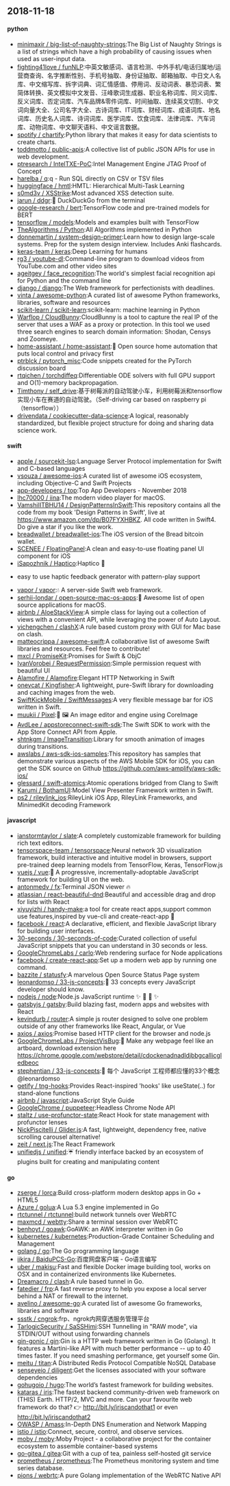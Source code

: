 ## 2018-11-18

#### python
* [minimaxir / big-list-of-naughty-strings](https://github.com/minimaxir/big-list-of-naughty-strings):The Big List of Naughty Strings is a list of strings which have a high probability of causing issues when used as user-input data.
* [fighting41love / funNLP](https://github.com/fighting41love/funNLP):中英文敏感词、语言检测、中外手机/电话归属地/运营商查询、名字推断性别、手机号抽取、身份证抽取、邮箱抽取、中日文人名库、中文缩写库、拆字词典、词汇情感值、停用词、反动词表、暴恐词表、繁简体转换、英文模拟中文发音、汪峰歌词生成器、职业名称词库、同义词库、反义词库、否定词库、汽车品牌&零件词库、时间抽取、连续英文切割、中文词向量大全、公司名字大全、古诗词库、IT词库、财经词库、成语词库、地名词库、历史名人词库、诗词词库、医学词库、饮食词库、法律词库、汽车词库、动物词库、中文聊天语料、中文谣言数据。
* [spotify / chartify](https://github.com/spotify/chartify):Python library that makes it easy for data scientists to create charts.
* [toddmotto / public-apis](https://github.com/toddmotto/public-apis):A collective list of public JSON APIs for use in web development.
* [ptresearch / IntelTXE-PoC](https://github.com/ptresearch/IntelTXE-PoC):Intel Management Engine JTAG Proof of Concept
* [harelba / q](https://github.com/harelba/q):q - Run SQL directly on CSV or TSV files
* [huggingface / hmtl](https://github.com/huggingface/hmtl):HMTL: Hierarchical Multi-Task Learning
* [s0md3v / XSStrike](https://github.com/s0md3v/XSStrike):Most advanced XSS detection suite.
* [jarun / ddgr](https://github.com/jarun/ddgr):🦆
DuckDuckGo from the terminal
* [google-research / bert](https://github.com/google-research/bert):TensorFlow code and pre-trained models for BERT
* [tensorflow / models](https://github.com/tensorflow/models):Models and examples built with TensorFlow
* [TheAlgorithms / Python](https://github.com/TheAlgorithms/Python):All Algorithms implemented in Python
* [donnemartin / system-design-primer](https://github.com/donnemartin/system-design-primer):Learn how to design large-scale systems. Prep for the system design interview. Includes Anki flashcards.
* [keras-team / keras](https://github.com/keras-team/keras):Deep Learning for humans
* [rg3 / youtube-dl](https://github.com/rg3/youtube-dl):Command-line program to download videos from YouTube.com and other video sites
* [ageitgey / face_recognition](https://github.com/ageitgey/face_recognition):The world's simplest facial recognition api for Python and the command line
* [django / django](https://github.com/django/django):The Web framework for perfectionists with deadlines.
* [vinta / awesome-python](https://github.com/vinta/awesome-python):A curated list of awesome Python frameworks, libraries, software and resources
* [scikit-learn / scikit-learn](https://github.com/scikit-learn/scikit-learn):scikit-learn: machine learning in Python
* [Warflop / CloudBunny](https://github.com/Warflop/CloudBunny):CloudBunny is a tool to capture the real IP of the server that uses a WAF as a proxy or protection. In this tool we used three search engines to search domain information: Shodan, Censys and Zoomeye.
* [home-assistant / home-assistant](https://github.com/home-assistant/home-assistant):🏡
Open source home automation that puts local control and privacy first
* [ptrblck / pytorch_misc](https://github.com/ptrblck/pytorch_misc):Code snippets created for the PyTorch discussion board
* [rtqichen / torchdiffeq](https://github.com/rtqichen/torchdiffeq):Differentiable ODE solvers with full GPU support and O(1)-memory backpropagation.
* [Timthony / self_drive](https://github.com/Timthony/self_drive):基于树莓派的自动驾驶小车，利用树莓派和tensorflow实现小车在赛道的自动驾驶。（Self-driving car based on raspberry pi（tensorflow））
* [drivendata / cookiecutter-data-science](https://github.com/drivendata/cookiecutter-data-science):A logical, reasonably standardized, but flexible project structure for doing and sharing data science work.

#### swift
* [apple / sourcekit-lsp](https://github.com/apple/sourcekit-lsp):Language Server Protocol implementation for Swift and C-based languages
* [vsouza / awesome-ios](https://github.com/vsouza/awesome-ios):A curated list of awesome iOS ecosystem, including Objective-C and Swift Projects
* [app-developers / top](https://github.com/app-developers/top):Top App Developers - November 2018
* [lhc70000 / iina](https://github.com/lhc70000/iina):The modern video player for macOS.
* [VamshiIITBHU14 / DesignPatternsInSwift](https://github.com/VamshiIITBHU14/DesignPatternsInSwift):This repository contains all the code from my book 'Design Patterns in Swift', live at https://www.amazon.com/dp/B07FYXHBKZ. All code written in Swift4. Do give a star if you like the work.
* [breadwallet / breadwallet-ios](https://github.com/breadwallet/breadwallet-ios):The iOS version of the Bread bitcoin wallet.
* [SCENEE / FloatingPanel](https://github.com/SCENEE/FloatingPanel):A clean and easy-to-use floating panel UI component for iOS
* [iSapozhnik / Haptico](https://github.com/iSapozhnik/Haptico):Haptico
📳
- easy to use haptic feedback generator with pattern-play support
* [vapor / vapor](https://github.com/vapor/vapor):💧
A server-side Swift web framework.
* [serhii-londar / open-source-mac-os-apps](https://github.com/serhii-londar/open-source-mac-os-apps):🚀
Awesome list of open source applications for macOS.
* [airbnb / AloeStackView](https://github.com/airbnb/AloeStackView):A simple class for laying out a collection of views with a convenient API, while leveraging the power of Auto Layout.
* [yichengchen / clashX](https://github.com/yichengchen/clashX):A rule based custom proxy with GUI for Mac base on clash.
* [matteocrippa / awesome-swift](https://github.com/matteocrippa/awesome-swift):A collaborative list of awesome Swift libraries and resources. Feel free to contribute!
* [mxcl / PromiseKit](https://github.com/mxcl/PromiseKit):Promises for Swift & ObjC
* [IvanVorobei / RequestPermission](https://github.com/IvanVorobei/RequestPermission):Simple permission request with beautiful UI
* [Alamofire / Alamofire](https://github.com/Alamofire/Alamofire):Elegant HTTP Networking in Swift
* [onevcat / Kingfisher](https://github.com/onevcat/Kingfisher):A lightweight, pure-Swift library for downloading and caching images from the web.
* [SwiftKickMobile / SwiftMessages](https://github.com/SwiftKickMobile/SwiftMessages):A very flexible message bar for iOS written in Swift.
* [muukii / Pixel](https://github.com/muukii/Pixel):🎨
🖼
An image editor and engine using CoreImage
* [AvdLee / appstoreconnect-swift-sdk](https://github.com/AvdLee/appstoreconnect-swift-sdk):The Swift SDK to work with the App Store Connect API from Apple.
* [shtnkgm / ImageTransition](https://github.com/shtnkgm/ImageTransition):Library for smooth animation of images during transitions.
* [awslabs / aws-sdk-ios-samples](https://github.com/awslabs/aws-sdk-ios-samples):This repository has samples that demonstrate various aspects of the AWS Mobile SDK for iOS, you can get the SDK source on Github https://github.com/aws-amplify/aws-sdk-ios/
* [glessard / swift-atomics](https://github.com/glessard/swift-atomics):Atomic operations bridged from Clang to Swift
* [Karumi / BothamUI](https://github.com/Karumi/BothamUI):Model View Presenter Framework written in Swift.
* [ps2 / rileylink_ios](https://github.com/ps2/rileylink_ios):RileyLink iOS App, RileyLink Frameworks, and MinimedKit decoding Framework

#### javascript
* [ianstormtaylor / slate](https://github.com/ianstormtaylor/slate):A completely customizable framework for building rich text editors.
* [tensorspace-team / tensorspace](https://github.com/tensorspace-team/tensorspace):Neural network 3D visualization framework, build interactive and intuitive model in browsers, support pre-trained deep learning models from TensorFlow, Keras, TensorFlow.js
* [vuejs / vue](https://github.com/vuejs/vue):🖖
A progressive, incrementally-adoptable JavaScript framework for building UI on the web.
* [antonmedv / fx](https://github.com/antonmedv/fx):Terminal JSON viewer
🔥
* [atlassian / react-beautiful-dnd](https://github.com/atlassian/react-beautiful-dnd):Beautiful and accessible drag and drop for lists with React
* [xiyuyizhi / handy-make](https://github.com/xiyuyizhi/handy-make):a tool for create react apps,support common use features,inspired by vue-cli and create-react-app
👀
* [facebook / react](https://github.com/facebook/react):A declarative, efficient, and flexible JavaScript library for building user interfaces.
* [30-seconds / 30-seconds-of-code](https://github.com/30-seconds/30-seconds-of-code):Curated collection of useful JavaScript snippets that you can understand in 30 seconds or less.
* [GoogleChromeLabs / carlo](https://github.com/GoogleChromeLabs/carlo):Web rendering surface for Node applications
* [facebook / create-react-app](https://github.com/facebook/create-react-app):Set up a modern web app by running one command.
* [bazzite / statusfy](https://github.com/bazzite/statusfy):A marvelous Open Source Status Page system
* [leonardomso / 33-js-concepts](https://github.com/leonardomso/33-js-concepts):📜
33 concepts every JavaScript developer should know.
* [nodejs / node](https://github.com/nodejs/node):Node.js JavaScript runtime
✨
🐢
🚀
✨
* [gatsbyjs / gatsby](https://github.com/gatsbyjs/gatsby):Build blazing fast, modern apps and websites with React
* [kevindurb / router](https://github.com/kevindurb/router):A simple js router designed to solve one problem outside of any other frameworks like React, Angular, or Vue
* [axios / axios](https://github.com/axios/axios):Promise based HTTP client for the browser and node.js
* [GoogleChromeLabs / ProjectVisBug](https://github.com/GoogleChromeLabs/ProjectVisBug):🎨
Make any webpage feel like an artboard, download extension here https://chrome.google.com/webstore/detail/cdockenadnadldjbbgcallicgledbeoc
* [stephentian / 33-js-concepts](https://github.com/stephentian/33-js-concepts):📜
每个 JavaScript 工程师都应懂的33个概念 @leonardomso
* [getify / tng-hooks](https://github.com/getify/tng-hooks):Provides React-inspired 'hooks' like useState(..) for stand-alone functions
* [airbnb / javascript](https://github.com/airbnb/javascript):JavaScript Style Guide
* [GoogleChrome / puppeteer](https://github.com/GoogleChrome/puppeteer):Headless Chrome Node API
* [staltz / use-profunctor-state](https://github.com/staltz/use-profunctor-state):React Hook for state management with profunctor lenses
* [NickPiscitelli / Glider.js](https://github.com/NickPiscitelli/Glider.js):A fast, lightweight, dependency free, native scrolling carousel alternative!
* [zeit / next.js](https://github.com/zeit/next.js):The React Framework
* [unifiedjs / unified](https://github.com/unifiedjs/unified):☔ friendly interface backed by an ecosystem of plugins built for creating and manipulating content

#### go
* [zserge / lorca](https://github.com/zserge/lorca):Build cross-platform modern desktop apps in Go + HTML5
* [Azure / golua](https://github.com/Azure/golua):A Lua 5.3 engine implemented in Go
* [rtctunnel / rtctunnel](https://github.com/rtctunnel/rtctunnel):build network tunnels over WebRTC
* [maxmcd / webtty](https://github.com/maxmcd/webtty):Share a terminal session over WebRTC
* [benhoyt / goawk](https://github.com/benhoyt/goawk):GoAWK: an AWK interpreter written in Go
* [kubernetes / kubernetes](https://github.com/kubernetes/kubernetes):Production-Grade Container Scheduling and Management
* [golang / go](https://github.com/golang/go):The Go programming language
* [iikira / BaiduPCS-Go](https://github.com/iikira/BaiduPCS-Go):百度网盘客户端 - Go语言编写
* [uber / makisu](https://github.com/uber/makisu):Fast and flexible Docker image building tool, works on OSX and in containerized environments like Kubernetes.
* [Dreamacro / clash](https://github.com/Dreamacro/clash):A rule based tunnel in Go.
* [fatedier / frp](https://github.com/fatedier/frp):A fast reverse proxy to help you expose a local server behind a NAT or firewall to the internet.
* [avelino / awesome-go](https://github.com/avelino/awesome-go):A curated list of awesome Go frameworks, libraries and software
* [ssstk / cngrok](https://github.com/ssstk/cngrok):frp、ngrok内网穿透服务管理平台
* [TarlogicSecurity / SaSSHimi](https://github.com/TarlogicSecurity/SaSSHimi):SSH Tunnelling in "RAW mode", via STDIN/OUT without using forwarding channels
* [gin-gonic / gin](https://github.com/gin-gonic/gin):Gin is a HTTP web framework written in Go (Golang). It features a Martini-like API with much better performance -- up to 40 times faster. If you need smashing performance, get yourself some Gin.
* [meitu / titan](https://github.com/meitu/titan):A Distributed Redis Protocol Compatible NoSQL Database
* [senseyeio / diligent](https://github.com/senseyeio/diligent):Get the licenses associated with your software dependencies
* [gohugoio / hugo](https://github.com/gohugoio/hugo):The world’s fastest framework for building websites.
* [kataras / iris](https://github.com/kataras/iris):The fastest backend community-driven web framework on (THIS) Earth. HTTP/2, MVC and more. Can your favourite web framework do that?
👉
http://bit.ly/iriscandothat1 or even http://bit.ly/iriscandothat2
* [OWASP / Amass](https://github.com/OWASP/Amass):In-Depth DNS Enumeration and Network Mapping
* [istio / istio](https://github.com/istio/istio):Connect, secure, control, and observe services.
* [moby / moby](https://github.com/moby/moby):Moby Project - a collaborative project for the container ecosystem to assemble container-based systems
* [go-gitea / gitea](https://github.com/go-gitea/gitea):Git with a cup of tea, painless self-hosted git service
* [prometheus / prometheus](https://github.com/prometheus/prometheus):The Prometheus monitoring system and time series database.
* [pions / webrtc](https://github.com/pions/webrtc):A pure Golang implementation of the WebRTC Native API
